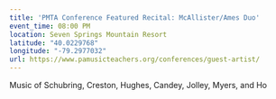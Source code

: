 ```yaml
---
title: 'PMTA Conference Featured Recital: McAllister/Ames Duo'
event_time: 08:00 PM
location: Seven Springs Mountain Resort
latitude: "40.0229768"
longitude: "-79.2977032"
url: https://www.pamusicteachers.org/conferences/guest-artist/
---
```

Music of Schubring, Creston, Hughes, Candey, Jolley, Myers, and Ho